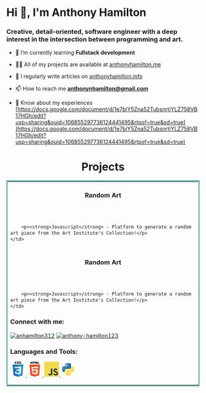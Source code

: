 <h1>Hi 👋, I'm Anthony Hamilton</h1>
<h3>Creative, detail-oriented, software engineer with a deep interest in the intersection between programming and art.</h3>

- 🌱 I’m currently learning **Fullstack development**

- 👨‍💻 All of my projects are available at [anthonyhamilton.me](anthonyhamilton.me)

- 📝 I regularly write articles on [anthonyhamilton.info](anthonyhamilton.info)

- 📫 How to reach me **anthonynhamilton@gmail.com**

- 📄 Know about my experiences [https://docs.google.com/document/d/1e7biY5Zna52TubsnrtjYLZ758VB17HGh/edit?usp=sharing&ouid=106855297736124441495&rtpof=true&sd=true](https://docs.google.com/document/d/1e7biY5Zna52TubsnrtjYLZ758VB17HGh/edit?usp=sharing&ouid=106855297736124441495&rtpof=true&sd=true)

<h1 align="center">Projects</h1>
<table bordercolor="#66b2b2">
  
  <tr>
    <td width="50%" valign="top">
      <h3 align="center">Random Art</h3>
        <br />
        <a target="_blank" href="https://anthonyhamilton123.github.io/art-institute-random/">
<!--             <img src="https://gifyu.com/image/Sv8GK" width="100%" alt="Travel App"/> -->
        </a>
        <br />
        
        <p><strong>Javascript</strong> - Platform to generate a random art piece from the Art Institute's Collection!</p>
    </td>
  <tr>
    <td width="50%" valign="top">
      <h3 align="center">Random Art</h3>
        <br />
        <a target="_blank" href="https://anthonyhamilton123.github.io/art-institute-random/">
<!--             <img src="https://gifyu.com/image/Sv8GK" width="100%" alt="Travel App"/> -->
        </a>
        <br />
        
        <p><strong>Javascript</strong> - Platform to generate a random art piece from the Art Institute's Collection!</p>
    </td>
  

<h3 align="left">Connect with me:</h3>
<p align="left">
<a href="https://twitter.com/anhamilton312" target="blank"><img align="center" src="https://raw.githubusercontent.com/rahuldkjain/github-profile-readme-generator/master/src/images/icons/Social/twitter.svg" alt="anhamilton312" height="30" width="40" /></a>
<a href="https://linkedin.com/in/anthony-hamilton123" target="blank"><img align="center" src="https://raw.githubusercontent.com/rahuldkjain/github-profile-readme-generator/master/src/images/icons/Social/linked-in-alt.svg" alt="anthony-hamilton123" height="30" width="40" /></a>
</p>

<h3 align="left">Languages and Tools:</h3>
<p align="left"> <a href="https://www.w3schools.com/css/" target="_blank" rel="noreferrer"> <img src="https://raw.githubusercontent.com/devicons/devicon/master/icons/css3/css3-original-wordmark.svg" alt="css3" width="40" height="40"/> </a> <a href="https://www.w3.org/html/" target="_blank" rel="noreferrer"> <img src="https://raw.githubusercontent.com/devicons/devicon/master/icons/html5/html5-original-wordmark.svg" alt="html5" width="40" height="40"/> </a> <a href="https://developer.mozilla.org/en-US/docs/Web/JavaScript" target="_blank" rel="noreferrer"> <img src="https://raw.githubusercontent.com/devicons/devicon/master/icons/javascript/javascript-original.svg" alt="javascript" width="40" height="40"/> </a> <a href="https://www.python.org" target="_blank" rel="noreferrer"> <img src="https://raw.githubusercontent.com/devicons/devicon/master/icons/python/python-original.svg" alt="python" width="40" height="40"/> </a> </p>


